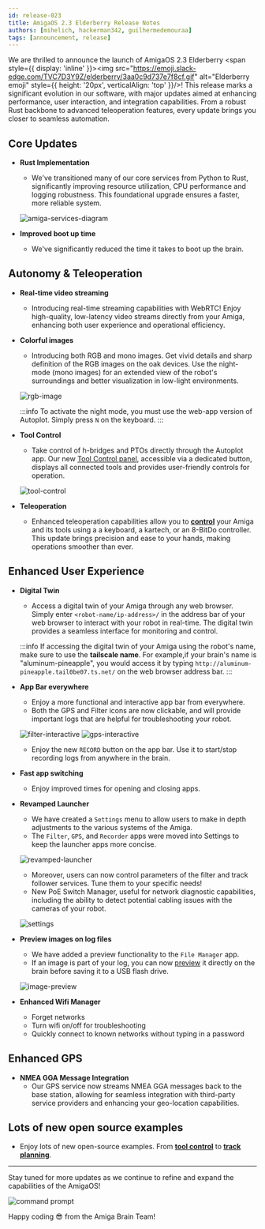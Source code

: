 ```yaml
---
id: release-023
title: AmigaOS 2.3 Elderberry Release Notes
authors: [mihelich, hackerman342, guilhermedemouraa]
tags: [announcement, release]
---
```


We are thrilled to announce the launch of AmigaOS 2.3 Elderberry
<span style={{ display: 'inline' }}><img src="https://emoji.slack-edge.com/TVC7D3Y9Z/elderberry/3aa0c9d737e7f8cf.gif"
alt="Elderberry emoji" style={{ height: '20px', verticalAlign: 'top' }}/></span>!
This release marks a significant evolution in our software, with major updates aimed
at enhancing performance, user interaction, and integration capabilities.
From a robust Rust backbone to advanced teleoperation features,
every update brings you closer to seamless automation.

## Core Updates

* **Rust Implementation**
  * We've transitioned many of our core services from Python to Rust,
  significantly improving resource utilization, CPU performance and logging robustness.
  This foundational upgrade ensures a faster, more reliable system.

  ![amiga-services-diagram](https://github.com/farm-ng/amiga-dev-kit/assets/39603677/68bff7a0-08df-48d2-b6ae-5155cf7ff1eb)


* **Improved boot up time**
  * We've significantly reduced the time it takes to boot up the brain.

## Autonomy & Teleoperation

* **Real-time video streaming**
  * Introducing real-time streaming capabilities with WebRTC! Enjoy high-quality,
  low-latency video streams directly from your Amiga,
  enhancing both user experience and operational efficiency.

* **Colorful images**
  * Introducing both RGB and mono images.
  Get vivid details and sharp definition of the RGB images on the oak devices.
  Use the night-mode (mono images) for an extended view of the robot's surroundings
  and better visualization in low-light environments.

  ![rgb-image](https://github.com/farm-ng/amiga-dev-kit/assets/133177230/4e338205-6f07-42a7-8131-5ee6522d597b)

  :::info
  To activate the night mode, you must use the web-app version of Autoplot.
  Simply press `N` on the keyboard.
  :::

* **Tool Control**
  * Take control of h-bridges and PTOs directly through the Autoplot app.
  Our new [Tool Control panel](/docs/apps/autoplot_app/#tool-control),
  accessible via a dedicated button,
  displays all connected tools and provides user-friendly controls for operation.

  ![tool-control](https://github.com/farm-ng/amiga-dev-kit/assets/133177230/7ea61bf7-d90f-4c06-b98e-bc7f76133213)

* **Teleoperation**
  * Enhanced teleoperation capabilities allow you to [**control**](/docs/apps/autoplot_app/#how-to-control-your-amiga)
  your Amiga and its tools using a a keyboard, a kartech, or an 8-BitDo controller.
  This update brings precision and ease to your hands, making operations smoother than ever.

## Enhanced User Experience

* **Digital Twin**
  * Access a digital twin of your Amiga through any web browser.
  Simply enter `<robot-name/ip-address>/` in the address bar of your web browser to interact with your
  robot in real-time. The digital twin provides a seamless interface for monitoring and control.

  :::info
  If accessing the digital twin of your Amiga using the robot's name,
  make sure to use the **tailscale name**. For example,if your brain's name is "aluminum-pineapple",
  you would access it by typing `http://aluminum-pineapple.tail0be07.ts.net/` on the web browser
  address bar.
  :::

* **App Bar everywhere**
  * Enjoy a more functional and interactive app bar from everywhere.
  * Both the GPS and Filter icons are now clickable, and will provide important
  logs that are helpful for troubleshooting your robot.

  ![filter-interactive](https://github.com/farm-ng/amiga-dev-kit/assets/133177230/9e6ab78d-dd52-4d86-9688-53b7ee9bff66)
  ![gps-interactive](https://github.com/farm-ng/amiga-dev-kit/assets/133177230/c026d6fb-c86e-43d9-b8ca-928bd2ed5515)

  * Enjoy the new `RECORD` button on the app bar.
  Use it to start/stop recording logs from anywhere in the brain.

* **Fast app switching**
  * Enjoy improved times for opening and closing apps.

* **Revamped Launcher**
  * We have created a `Settings` menu to allow users to make in depth adjustments to
  the various systems of the Amiga.
  * The `Filter`, `GPS`, and `Recorder` apps were moved into Settings to keep the launcher apps
  more concise.

  ![revamped-launcher](https://github.com/farm-ng/amiga-dev-kit/assets/133177230/7cc6cd85-0f9f-47d7-bea8-2d68a3bb9649)

  * Moreover, users can now control parameters of the filter and track follower services.
  Tune them to your specific needs!
  * New PoE Switch Manager, useful for network diagnostic capabilities, including the ability to
  detect potential cabling issues with the cameras of your robot.

  ![settings](https://github.com/farm-ng/amiga-dev-kit/assets/133177230/3046a543-0888-4827-b4e8-c9c9483ef393)

* **Preview images on log files**
  * We have added a preview functionality to the `File Manager` app.
  * If an image is part of your log, you can now [preview](/docs/apps/file_manager_app/#visualize-log-files)
  it directly on the brain
  before saving it to a USB flash drive.

  ![image-preview](https://github.com/farm-ng/amiga-dev-kit/assets/133177230/35ae5327-d744-48d5-a981-c9c026c52eb7)

* **Enhanced Wifi Manager**
  * Forget networks
  * Turn wifi on/off for troubleshooting
  * Quickly connect to known networks without typing in a password

## Enhanced GPS

* **NMEA GGA Message Integration**
  * Our GPS service now streams NMEA GGA messages back to the base station,
  allowing for seamless integration with third-party service providers and enhancing
  your geo-location capabilities.

## Lots of new open source examples

* Enjoy lots of new open-source examples.
From [**tool control**](https://amiga.farm-ng.com/docs/examples/tool_control/)
to [**track planning**](https://amiga.farm-ng.com/docs/examples/track_planner/).

---

Stay tuned for more updates as we continue to refine and expand the capabilities of the AmigaOS!

![command prompt](https://user-images.githubusercontent.com/5157099/219821724-69dfc97d-17fc-4a08-933a-e6fb2446495e.jpg)

Happy coding :sunglasses: from the Amiga Brain Team!
